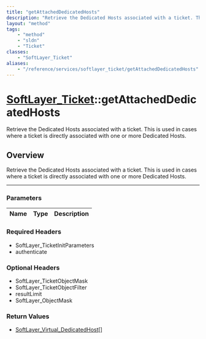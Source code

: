 ```yaml
---
title: "getAttachedDedicatedHosts"
description: "Retrieve the Dedicated Hosts associated with a ticket. This is used in cases where a ticket is directly associated with... "
layout: "method"
tags:
    - "method"
    - "sldn"
    - "Ticket"
classes:
    - "SoftLayer_Ticket"
aliases:
    - "/reference/services/softlayer_ticket/getAttachedDedicatedHosts"
---
```

# [SoftLayer_Ticket](/reference/services/SoftLayer_Ticket)::getAttachedDedicatedHosts

Retrieve the Dedicated Hosts associated with a ticket. This is used in cases where a ticket is directly associated with one or more Dedicated Hosts.


## Overview 
Retrieve the Dedicated Hosts associated with a ticket. This is used in cases where a ticket is directly associated with one or more Dedicated Hosts.

-----

### Parameters 
|Name | Type | Description |
| --- | --- | --- |


### Required Headers
* SoftLayer_TicketInitParameters
* authenticate


### Optional Headers
* SoftLayer_TicketObjectMask
* SoftLayer_TicketObjectFilter
* resultLimit
* SoftLayer_ObjectMask

### Return Values
* <a href='/reference/datatypes/SoftLayer_Virtual_DedicatedHost'>SoftLayer_Virtual_DedicatedHost[] </a>




